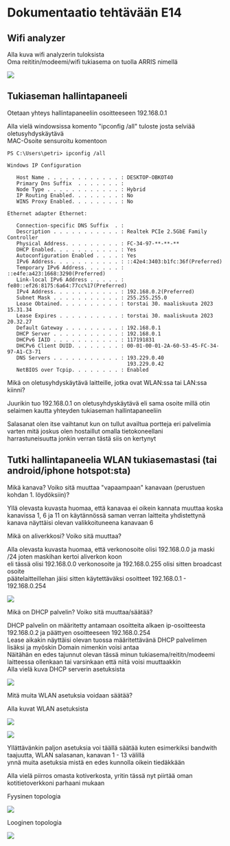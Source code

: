 # Dokumentaatio tehtävään E14

## Wifi analyzer

Alla kuva wifi analyzerin tuloksista<br/>
Oma reititin/modeemi/wifi tukiasema on tuolla ARRIS nimellä<br/>

![](documentation/E14/wifi_analyzer1.png)<br/>

## Tukiaseman hallintapaneeli

Otetaan yhteys hallintapaneeliin osoitteeseen  192.168.0.1<br/>

Alla vielä windowsissa komento "ipconfig /all" tuloste josta selviää oletusyhdyskäytävä<br/>
MAC-Osoite sensuroitu komentoon

```
PS C:\Users\petri> ipconfig /all

Windows IP Configuration

   Host Name . . . . . . . . . . . . : DESKTOP-OBKOT40
   Primary Dns Suffix  . . . . . . . :
   Node Type . . . . . . . . . . . . : Hybrid
   IP Routing Enabled. . . . . . . . : No
   WINS Proxy Enabled. . . . . . . . : No

Ethernet adapter Ethernet:

   Connection-specific DNS Suffix  . :
   Description . . . . . . . . . . . : Realtek PCIe 2.5GbE Family Controller
   Physical Address. . . . . . . . . : FC-34-97-**-**-**
   DHCP Enabled. . . . . . . . . . . : Yes
   Autoconfiguration Enabled . . . . : Yes
   IPv6 Address. . . . . . . . . . . : ::42e4:3403:b1fc:36f(Preferred)
   Temporary IPv6 Address. . . . . . : ::e4fe:a423:1668:3290(Preferred)
   Link-local IPv6 Address . . . . . : fe80::ef26:8175:6a64:77cc%17(Preferred)
   IPv4 Address. . . . . . . . . . . : 192.168.0.2(Preferred)
   Subnet Mask . . . . . . . . . . . : 255.255.255.0
   Lease Obtained. . . . . . . . . . : torstai 30. maaliskuuta 2023 15.31.34
   Lease Expires . . . . . . . . . . : torstai 30. maaliskuuta 2023 20.32.27
   Default Gateway . . . . . . . . . : 192.168.0.1
   DHCP Server . . . . . . . . . . . : 192.168.0.1
   DHCPv6 IAID . . . . . . . . . . . : 117191831
   DHCPv6 Client DUID. . . . . . . . : 00-01-00-01-2A-60-53-45-FC-34-97-A1-C3-71
   DNS Servers . . . . . . . . . . . : 193.229.0.40
                                       193.229.0.42
   NetBIOS over Tcpip. . . . . . . . : Enabled
```

Mikä on oletusyhdyskäytävä laitteille, jotka ovat WLAN:ssa tai LAN:ssa kiinni?

Juurikin tuo 192.168.0.1 on oletusyhdyskäytävä eli sama osoite millä otin selaimen kautta yhteyden tukiaseman hallintapaneeliin<br/>

Salasanat olen itse vaihtanut kun on tullut availtua portteja eri palvelimia varten mitä joskus olen hostaillut omalla tietokoneellani<br/>
harrastuneisuutta jonkin verran tästä siis on kertynyt<br/>


## Tutki hallintapaneelia WLAN tukiasemastasi (tai android/iphone hotspot:sta)

Mikä kanava? Voiko sitä muuttaa "vapaampaan" kanavaan (perustuen kohdan 1. löydöksiin)?<br/>

Yllä olevasta kuvasta huomaa, että kanavaa ei oikein kannata muuttaa koska kanavissa 1, 6 ja 11 on käytännössä saman verran laitteita yhdistettynä<br/>
kanava näyttäisi olevan valikkoituneena kanavaan 6<br/>

Mikä on aliverkkosi? Voiko sitä muuttaa?<br/>

Alla olevasta kuvasta huomaa, että verkonosoite olisi 192.168.0.0 ja  maski /24 joten maskihan kertoi aliverkon koon<br/>
eli tässä olisi 192.168.0.0 verkonosoite ja 192.168.0.255 olisi sitten broadcast osoite<br/>
päätelaitteillehan jäisi sitten käytettäväksi osoitteet 192.168.0.1 - 192.168.0.254<br/>

![](documentation/E14/tukiasema1.png)<br/>

Mikä on DHCP palvelin? Voiko sitä muuttaa/säätää?<br/>

DHCP palvelin on määritetty antamaan osoitteita alkaen ip-osoitteesta 192.168.0.2 ja päättyen osoitteeseen 192.168.0.254<br/>
Lease aikakin näyttäisi olevan tuossa määritettävänä DHCP palvelimen lisäksi ja myöskin Domain nimenkin voisi antaa<br/>
Näitähän en edes tajunnut olevan tässä minun tukiasema/reititn/modeemi laitteessa ollenkaan tai varsinkaan että niitä voisi muuttaakkin<br/>
Alla vielä kuva DHCP serverin asetuksista<br/>

![](documentation/E14/tukiasema5.png)<br/>

Mitä muita WLAN asetuksia voidaan säätää?</br>

Alla kuvat WLAN asetuksista<br/>

![](documentation/E14/tukiasema3.png)<br/>

![](documentation/E14/tukiasema4.png)<br/>

Yllättävänkin paljon asetuksia voi täällä säätää kuten esimerkiksi bandwith taajuutta, WLAN salasanan, kanavan 1 - 13 välillä<br/>
ynnä muita asetuksia mistä en edes kunnolla oikein tiedäkkään<br/>

Alla vielä piirros omasta kotiverkosta, yritin tässä nyt piirtää oman kotitietoverkkoni parhaani mukaan<br/>

Fyysinen topologia<br/>

![](documentation/E14/Tietoverkot_fyysinen_topologia.png)<br/>

Looginen topologia<br/>

![](documentation/E14/Tietoverkot_looginen_topologia.png)<br/>